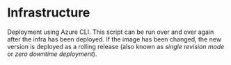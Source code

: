 # Infrastructure

Deployment using Azure CLI. This script can be run over and over again after the infra has been deployed. If the image has been changed, the new version is deployed as a rolling release (also known as *single revision mode* or *zero downtime deployment*). 
